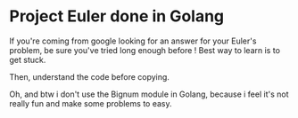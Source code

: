 # Project Euler done in Golang

If you're coming from google looking for an answer for your Euler's problem,
be sure you've tried long enough before ! Best way to learn is to get stuck.

Then, understand the code before copying.

Oh, and btw i don't use the Bignum module in Golang, because i feel it's not really
fun and make some problems to easy.
